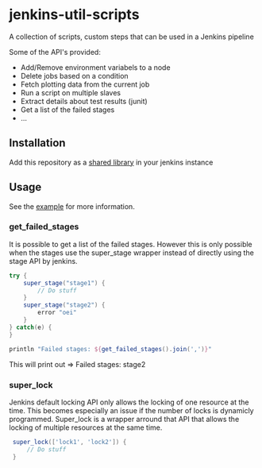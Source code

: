 # jenkins-util-scripts

A collection of scripts, custom steps that can be used in a Jenkins pipeline

Some of the API's provided:

* Add/Remove environment variabels to a node
* Delete jobs based on a condition
* Fetch plotting data from the current job
* Run a script on multiple slaves
* Extract details about test results (junit)
* Get a list of the failed stages
* ...

## Installation

Add this repository as a [shared library](https://jenkins.io/doc/book/pipeline/shared-libraries/) in your jenkins instance

## Usage

See the [example](https://github.com/roel0/jenkins-util-scripts/blob/master/example/Jenkinsfile) for more information.

### get_failed_stages

It is possible to get a list of the failed stages. However this is only possible when the stages use the super_stage wrapper instead of directly using the stage API by jenkins.

```groovy
try {
    super_stage("stage1") {
        // Do stuff
    }
    super_stage("stage2") {
        error "oei"
    }
} catch(e) {
}

println "Failed stages: ${get_failed_stages().join(',')}"
```
This will print out => Failed stages: stage2

### super_lock

Jenkins default locking API only allows the locking of one resource at the time. This becomes especially an issue if the number of locks is dynamicly programmed. Super_lock is a wrapper arround that API that allows the locking of multiple resources at the same time.

```groovy
 super_lock(['lock1', 'lock2']) {
     // Do stuff
 }
```
